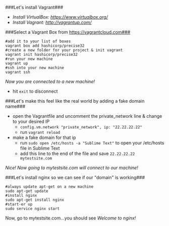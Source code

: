 ###Let's install Vagrant###
- _Install VirtualBox: https://www.virtualbox.org/_
- _Install Vagrant: http://vagrantup.com/_


###Select a Vagrant Box from https://vagrantcloud.com###
```
#add it to your list of boxes
vagrant box add hashicorp/precise32
#create a new folder for your project & init vagrant
vagrant init hashicorp/precise32
#run your new machine
vagrant up
#ssh into your new machine
vagrant ssh
```

_Now you are connected to a new machine!_

- hit `exit` to disconnect

###Let's make this feel like the real world by adding a fake domain name###
- open the Vagrantfile and uncomment the private_network line & change to your desired IP
    - `config.vm.network "private_network", ip: "22.22.22.22"`
    - run `vagrant reload`
- make a fake domain for that ip
    - run `sudo open /etc/hosts -a "Sublime Text"` to open your /etc/hosts file in Sublime Text
    - add this line to the end of the file and save `22.22.22.22 mytestsite.com`

_Nice! Now going to mytestsite.com will connect to our machine!_

###Let's install nginx so we can see if our "domain" is working###
```
#always update apt-get on a new machine
sudo apt-get update
#install nginx
sudo apt-get install nginx
#start-er up
sudo service nginx start
```

Now, go to mytestsite.com...you should see
_Welcome to nginx!_
